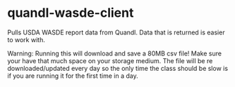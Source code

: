 # quandl-wasde-client
Pulls USDA WASDE report data from Quandl. Data that is returned is easier to work with.

Warning: Running this will download and save a 80MB csv file! Make sure your have that much space on your storage medium.
The file will be re downloaded/updated every day so the only time the class should be slow is if you are running it for the first time in a day.  
